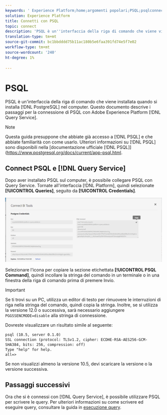 ```yaml
---
keywords: ' Experience Platform;home;argomenti popolari;PSQL;psqlconnect to query service;Query service;query service;'
solution: Experience Platform
title: Connetti con PSQL
topic: connect
description: 'PSQL è un''interfaccia della riga di comando che viene visualizzata quando si installa PostgreSQL nel computer. Potete installarlo seguendo queste istruzioni. '
translation-type: tm+mt
source-git-commit: bc1bbdddd75b11ac180b5e6faa391fd74e5f7e02
workflow-type: tm+mt
source-wordcount: '240'
ht-degree: 1%

---
```



# PSQL

PSQL è un&#39;interfaccia della riga di comando che viene installata quando si installa [!DNL PostgreSQL] nel computer. Questo documento descrive i passaggi per la connessione di PSQL con Adobe Experience Platform [!DNL Query Service].

>[!NOTE]
>
> Questa guida presuppone che abbiate già accesso a [!DNL PSQL] e che abbiate familiarità con come usarlo. Ulteriori informazioni su [!DNL PSQL] sono disponibili nella [documentazione ufficiale [!DNL PSQL]](https://www.postgresql.org/docs/current/app-psql.html.

## Connect PSQL e [!DNL Query Service]

Dopo aver installato PSQL sul computer, è possibile collegare PSQL con Query Service. Tornate all&#39;interfaccia [!DNL Platform], quindi selezionate **[!UICONTROL Queries]**, seguito da **[!UICONTROL Credentials]**.

![Immagine](../images/clients/psql/connect-bi.png)

Selezionare l&#39;icona per copiare la sezione etichettata **[!UICONTROL PSQL Command]**, quindi incollare la stringa del comando in un terminale o in una finestra della riga di comando prima di premere Invio.

>[!IMPORTANT]
>
>Se ti trovi su un PC, utilizza un editor di testo per rimuovere le interruzioni di riga nella stringa del comando, quindi copia la stringa. Inoltre, se si utilizza la versione 12.0 o successiva, sarà necessario aggiungere `PGGSSENCMODE=disable` alla stringa di connessione.

Dovreste visualizzare un risultato simile al seguente:

```shell
psql (10.5, server 0.1.0)
SSL connection (protocol: TLSv1.2, cipher: ECDHE-RSA-AES256-GCM-SHA384, bits: 256, compression: off)
Type "help" for help.
all=>
```

Se non visualizzi almeno la versione 10.5, devi scaricare la versione o la versione successiva.

## Passaggi successivi

Ora che si è connessi con [!DNL Query Service], è possibile utilizzare PSQL per scrivere le query. Per ulteriori informazioni su come scrivere ed eseguire query, consultare la guida in [esecuzione query](../best-practices/writing-queries.md).